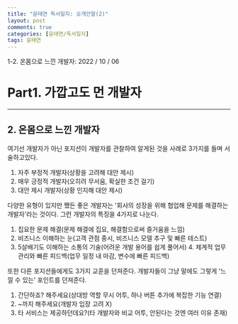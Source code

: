 ```yaml
---
title: "윤태연 독서일지: 오개안말(2)"
layout: post
comments: true
categories: [윤태연/독서일지]
tags: 윤태연
---
```


1-2. 온몸으로 느낀 개발자: 2022 / 10 / 06

# Part1. 가깝고도 먼 개발자

---

## 2. 온몸으로 느낀 개발자

여기선 개발자가 아닌 포지션이 개발자를 관찰하여 알게된 것을 사례로 3가지를 들며 서술하고있다.

1. 자주 부정적 개발자(상황을 고려해 대안 제시)
2. 매우 긍정적 개발자(오히려 무서움, 확실한 조건 걸기)
3. 대안 제시 개발자(상황 인지해 대안 제시)

다양한 유형이 있지만 쨌든 좋은 개발자는 '회사의 성장을 위해 협업해 문제를 해결하는 개발자'라는 것이다. 그런 개발자의 특징을 4가지로 나눈다.

1. 집요한 문제 해결(문제 해결에 집요, 해결함으로써 즐거움을 느낌)
2. 비즈니스 이해하는 눈(고객 관점 중시, 비즈니스 모델 추구 및 빠른 테스트)
3. 5살배기도 이해하는 소통의 기술(어려운 개발 용어를 쉽게 풀어서) 4. 체계적 업무 관리와 빠른 피드백(업무 일정 내 마감, 변수에 빠른 피드백)

또한 다른 포지션들에게도 3가지 교훈을 던져준다. 개발자들이 그냥 말에도 그렇게 '느낄 수 있는' 포인트를 던져준다.

1. 간단하죠? 해주세요(상대방 역할 무시 어투, 하나 버튼 추가에 복잡한 기능 연결)
2. ~까지 해주세요(개발자 입장 고려 X)
3. 타 서비스는 제공하던데요?(타 개발자와 비교 어투, 안된다는 것엔 여러 이유 존재)
